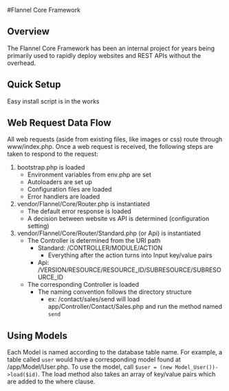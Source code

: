 #Flannel Core Framework

## Overview
The Flannel Core Framework has been an internal project for years being primarily used to rapidly deploy websites and REST APIs without the overhead.

## Quick Setup
Easy install script is in the works

## Web Request Data Flow
All web requests (aside from existing files, like images or css) route through www/index.php. Once a web request is received, the following steps are taken to respond to the request:
1. bootstrap.php is loaded
    * Environment variables from env.php are set
    * Autoloaders are set up
    * Configuration files are loaded
    * Error handlers are loaded
2. vendor/Flannel/Core/Router.php is instantiated
    * The default error response is loaded
    * A decision between website vs API is determined (configuration setting)
3. vendor/Flannel/Core/Router/Standard.php (or Api) is instantiated
    * The Controller is determined from the URI path
        * Standard: /CONTROLLER/MODULE/ACTION
            * Everything after the action turns into Input key/value pairs
        * Api: /VERSION/RESOURCE/RESOURCE_ID/SUBRESOURCE/SUBRESOURCE_ID
    * The corresponding Controller is loaded
        * The naming convention follows the directory structure
            * ex: /contact/sales/send will load app/Controller/Contact/Sales.php and run the method named `send`

## Using Models
Each Model is named according to the database table name. For example, a table called `user` would have a corresponding model found at /app/Model/User.php. To use the model, call `$user = (new Model_User())->load($id)`. The load method also takes an array of key/value pairs which are added to the where clause.

